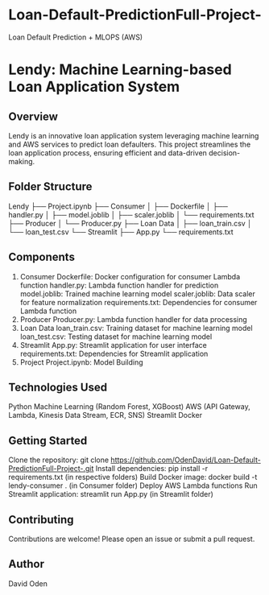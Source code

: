 # Loan-Default-PredictionFull-Project-
Loan Default Prediction + MLOPS (AWS)

Lendy: Machine Learning-based Loan Application System
===========================================================

Overview
-----------
Lendy is an innovative loan application system leveraging machine learning and AWS services to predict loan defaulters. This project streamlines the loan application process, ensuring efficient and data-driven decision-making.

Folder Structure
-------------------
Lendy
├── Project.ipynb
├── Consumer
│   ├── Dockerfile
│   ├── handler.py
│   ├── model.joblib
│   ├── scaler.joblib
│   └── requirements.txt
├── Producer
│   └── Producer.py
├── Loan Data
│   ├── loan_train.csv
│   └── loan_test.csv
└── Streamlit
    ├── App.py
    └── requirements.txt

Components
------------
1. Consumer
Dockerfile: Docker configuration for consumer Lambda function
handler.py: Lambda function handler for prediction
model.joblib: Trained machine learning model
scaler.joblib: Data scaler for feature normalization
requirements.txt: Dependencies for consumer Lambda function
2. Producer
Producer.py: Lambda function handler for data processing
3. Loan Data
loan_train.csv: Training dataset for machine learning model
loan_test.csv: Testing dataset for machine learning model
4. Streamlit
App.py: Streamlit application for user interface
requirements.txt: Dependencies for Streamlit application
5. Project
Project.ipynb: Model Building

Technologies Used
--------------------
Python
Machine Learning (Random Forest, XGBoost)
AWS (API Gateway, Lambda, Kinesis Data Stream, ECR, SNS)
Streamlit
Docker

Getting Started
---------------
Clone the repository: git clone https://github.com/OdenDavid/Loan-Default-PredictionFull-Project-.git
Install dependencies: pip install -r requirements.txt (in respective folders)
Build Docker image: docker build -t lendy-consumer . (in Consumer folder)
Deploy AWS Lambda functions
Run Streamlit application: streamlit run App.py (in Streamlit folder)

Contributing
------------
Contributions are welcome! Please open an issue or submit a pull request.

Author
--------
David Oden